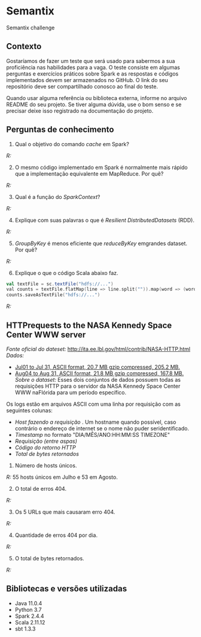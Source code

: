 # Semantix
Semantix challenge

## Contexto
Gostaríamos de fazer um teste que será usado para sabermos a sua proficiência nas habilidades para a vaga. O teste consiste em algumas perguntas e exercícios práticos sobre Spark e as respostas e códigos implementados devem ser armazenados no GitHub. O link do seu repositório deve ser compartilhado conosco ao final do teste.

Quando usar alguma referência ou biblioteca externa, informe no arquivo README do seu projeto. Se tiver alguma dúvida, use o bom senso e se precisar deixe isso registrado na documentação do projeto.

## Perguntas de conhecimento

1. Qual​ o objetivo​ do​ comando​ *cache​* em​ Spark?

*R:* 

2. O​ mesmo​ código​ implementado​ em​ Spark​ é normalmente​ mais​ rápido​ que​ a implementação​ equivalente​ em
MapReduce.​ Por​ quê?

*R:*

3. Qual​ é a função​ do​ *SparkContext​*?

*R:*

4. Explique​ com​ suas​ palavras​ o que​ é *Resilient​ Distributed​ Datasets​​* (RDD).

*R:*

5. *GroupByKey​* é menos​ eficiente​ que *reduceByKey​* em​ grandes​ dataset.​ Por​ quê?

*R:*

6. Explique o que o código Scala abaixo faz.
```scala
val textFile​​ = sc​.textFile("hdfs://..."​)
val​​ counts​​ = textFile​.flatMap​(line​​ => line​.split​("")).map​(word​​ =>​​ (word​,​ 1)).reduceByKey​(_+_)
counts​.saveAsTextFile​("hdfs://..."​)
```

*R:*

## HTTP​ requests​ to​ the​ NASA​ Kennedy​ Space​ Center​ WWW​ server
*Fonte​ oficial​ do​ dateset​:* http://ita.ee.lbl.gov/html/contrib/NASA-HTTP.html
*Dados​:*
* [Jul​ 01​ to​ Jul​ 31,​ ASCII​ format,​ 20.7​ MB​ gzip​ compressed​, 205.2​ MB.](ftp://ita.ee.lbl.gov/traces/NASA_access_log_Jul95.gz)
* [Aug​ 04​ to​ Aug​ 31,​ ASCII​ format,​ 21.8​ MB​ gzip​ compressed​, 167.8​ MB.](ftp://ita.ee.lbl.gov/traces/NASA_access_log_Aug95.gz)
*Sobre o dataset​:* Esses dois conjuntos de dados possuem todas as requisições HTTP para o servidor da NASA Kennedy
Space​ Center​ WWW​ na​ Flórida​ para​ um​ período​ específico.


Os​ logs​ estão​ em​ arquivos​ ASCII​ com​ uma​ linha​ por​ requisição​ com​ as​ seguintes​ colunas:
* *Host fazendo a requisição​* . Um hostname quando possível, caso contrário o endereço de internet se o nome
não​ puder​ ser​ identificado.
* *Timestamp​* no​ formato​ "DIA/MÊS/ANO:HH:MM:SS​ TIMEZONE"
* *Requisição​ (entre​ aspas)*
* *Código​ do​ retorno​ HTTP*
* *Total​ de​ bytes​ retornados*


1. Número de hosts únicos.

*R:* 55 hosts únicos em Julho e 53 em Agosto.

2. O total de erros 404.

*R:*

3. Os 5 URLs que mais causaram erro 404.

*R:*

4. Quantidade de erros 404 por dia.

*R:*

5. O total de bytes retornados.

*R:*


## Bibliotecas e versões utilizadas

* Java 11.0.4
* Python 3.7
* Spark 2.4.4
* Scala 2.11.12 
* sbt 1.3.3